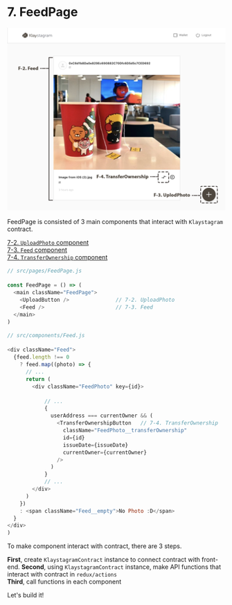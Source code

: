 # 7. FeedPage

![FeedPage](../../../../.gitbook/assets/klaystagram-feedpage%20%282%29.png)

FeedPage is consisted of 3 main components that interact with `Klaystagram` contract.

[7-2. `UploadPhoto` component](7-2.-uploadphoto-component.md)  
[7-3. `Feed` component](7-3.-feed-component.md)  
[7-4. `TransferOwnership` component](7-4.-transferownership-component.md)

```javascript
// src/pages/FeedPage.js

const FeedPage = () => (
  <main className="FeedPage">
    <UploadButton />               // 7-2. UploadPhoto
    <Feed />                       // 7-3. Feed
  </main>
)
```

```javascript
// src/components/Feed.js

<div className="Feed">
  {feed.length !== 0
    ? feed.map((photo) => {
      // ...
      return (
        <div className="FeedPhoto" key={id}>

            // ...
            {
              userAddress === currentOwner && (
                <TransferOwnershipButton   // 7-4. TransferOwnership
                  className="FeedPhoto__transferOwnership"
                  id={id}
                  issueDate={issueDate}
                  currentOwner={currentOwner}
                />
              )
            }
            // ...
        </div>
      )
    })
    : <span className="Feed__empty">No Photo :D</span>
  }
</div>
)
```

To make component interact with contract, there are 3 steps.

**First**, create `KlaystagramContract` instance to connect contract with front-end. **Second**, using `KlaystagramContract` instance, make API functions that interact with contract in `redux/actions`  
**Third**, call functions in each component

Let's build it!

